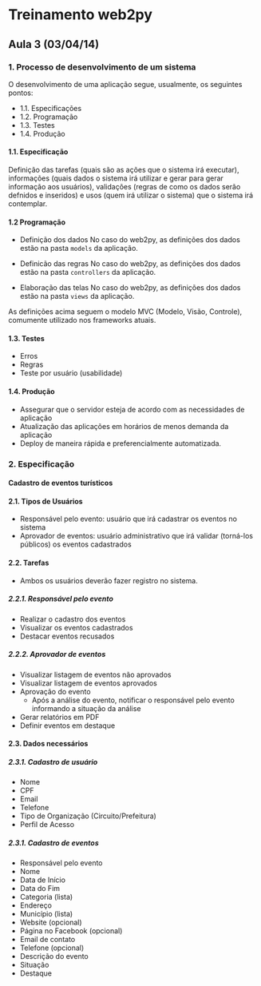 # Treinamento web2py

## Aula 3 (03/04/14)

### 1. Processo de desenvolvimento de um sistema

O desenvolvimento de uma aplicação segue, usualmente, os seguintes pontos:

- 1.1. Especificações
- 1.2. Programação 
- 1.3. Testes
- 1.4. Produção

#### 1.1. Especificação

Definição das tarefas (quais são as ações que o sistema irá executar), informações (quais dados o sistema irá utilizar e gerar para gerar informação aos usuários), validações (regras de como os dados serão defnidos e inseridos) e usos (quem irá utilizar o sistema) que o sistema irá contemplar.

#### 1.2 Programação

- Definição dos dados
No caso do web2py, as definições dos dados estão na pasta ```models``` da aplicação.

- Definicão das regras
No caso do web2py, as definições dos dados estão na pasta ```controllers``` da aplicação.

- Elaboração das telas
No caso do web2py, as definições dos dados estão na pasta ```views``` da aplicação.

As definições acima seguem o modelo MVC (Modelo, Visão, Controle), comumente utilizado nos frameworks atuais.

#### 1.3. Testes

- Erros
- Regras
- Teste por usuário (usabilidade)

#### 1.4. Produção

- Assegurar que o servidor esteja de acordo com as necessidades de aplicação
- Atualização das aplicações em horários de menos demanda da aplicação
- Deploy de maneira rápida e preferencialmente automatizada.


### 2. Especificação

#### Cadastro de eventos turísticos

#### 2.1. Tipos de Usuários

- Responsável pelo evento: usuário que irá cadastrar os eventos no sistema
- Aprovador de eventos: usuário administrativo que irá validar (torná-los públicos) os eventos cadastrados



#### 2.2. Tarefas

- Ambos os usuários deverão fazer registro no sistema.

##### 2.2.1. Responsável pelo evento

- Realizar o cadastro dos eventos
- Visualizar os eventos cadastrados
- Destacar eventos recusados

##### 2.2.2. Aprovador de eventos

- Visualizar listagem de eventos não aprovados
- Visualizar listagem de eventos aprovados
- Aprovação do evento
	- Após a análise do evento, notificar o responsável pelo evento informando a situação da análise
- Gerar relatórios em PDF
- Definir eventos em destaque

#### 2.3. Dados necessários

##### 2.3.1. Cadastro de usuário

- Nome
- CPF
- Email
- Telefone
- Tipo de Organização (Circuito/Prefeitura)
- Perfil de Acesso

##### 2.3.1. Cadastro de eventos

- Responsável pelo evento
- Nome
- Data de Início
- Data do Fim
- Categoria (lista)
- Endereço
- Município (lista)
- Website (opcional)
- Página no Facebook (opcional)
- Email de contato
- Telefone (opcional)
- Descrição do evento
- Situação
- Destaque